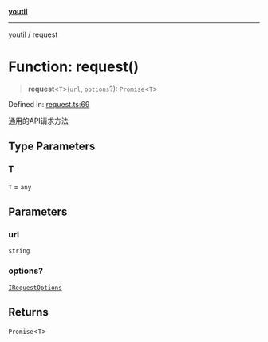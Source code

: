 [**youtil**](../README.md)

***

[youtil](../globals.md) / request

# Function: request()

> **request**\<`T`\>(`url`, `options`?): `Promise`\<`T`\>

Defined in: [request.ts:69](https://github.com/sxei/youtil/blob/8e9577520240aa8b6f6b2cd2200d03ed8000ea52/src/request.ts#L69)

通用的API请求方法

## Type Parameters

### T

`T` = `any`

## Parameters

### url

`string`

### options?

[`IRequestOptions`](../interfaces/IRequestOptions.md)

## Returns

`Promise`\<`T`\>

